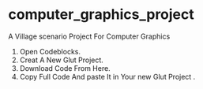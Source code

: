 # computer_graphics_project
A Village scenario Project For Computer Graphics

1. Open Codeblocks.
2. Creat A New Glut Project.
3. Download Code From Here.
4. Copy Full Code And paste It in Your new Glut Project .

